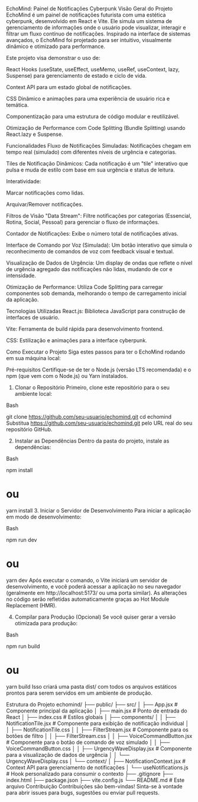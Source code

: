 EchoMind: Painel de Notificações Cyberpunk
Visão Geral do Projeto
EchoMind é um painel de notificações futurista com uma estética cyberpunk, desenvolvido em React e Vite. Ele simula um sistema de gerenciamento de informações onde o usuário pode visualizar, interagir e filtrar um fluxo contínuo de notificações. Inspirado na interface de sistemas avançados, o EchoMind foi projetado para ser intuitivo, visualmente dinâmico e otimizado para performance.

Este projeto visa demonstrar o uso de:

React Hooks (useState, useEffect, useMemo, useRef, useContext, lazy, Suspense) para gerenciamento de estado e ciclo de vida.

Context API para um estado global de notificações.

CSS Dinâmico e animações para uma experiência de usuário rica e temática.

Componentização para uma estrutura de código modular e reutilizável.

Otimização de Performance com Code Splitting (Bundle Splitting) usando React.lazy e Suspense.

Funcionalidades
Fluxo de Notificações Simuladas: Notificações chegam em tempo real (simulado) com diferentes níveis de urgência e categorias.

Tiles de Notificação Dinâmicos: Cada notificação é um "tile" interativo que pulsa e muda de estilo com base em sua urgência e status de leitura.

Interatividade:

Marcar notificações como lidas.

Arquivar/Remover notificações.

Filtros de Visão "Data Stream": Filtre notificações por categorias (Essencial, Rotina, Social, Pessoal) para gerenciar o fluxo de informações.

Contador de Notificações: Exibe o número total de notificações ativas.

Interface de Comando por Voz (Simulada): Um botão interativo que simula o reconhecimento de comandos de voz com feedback visual e textual.

Visualização de Dados de Urgência: Um display de ondas que reflete o nível de urgência agregado das notificações não lidas, mudando de cor e intensidade.

Otimização de Performance: Utiliza Code Splitting para carregar componentes sob demanda, melhorando o tempo de carregamento inicial da aplicação.

Tecnologias Utilizadas
React.js: Biblioteca JavaScript para construção de interfaces de usuário.

Vite: Ferramenta de build rápida para desenvolvimento frontend.

CSS: Estilização e animações para a interface cyberpunk.

Como Executar o Projeto
Siga estes passos para ter o EchoMind rodando em sua máquina local:

Pré-requisitos
Certifique-se de ter o Node.js (versão LTS recomendada) e o npm (que vem com o Node.js) ou Yarn instalados.

1. Clonar o Repositório
Primeiro, clone este repositório para o seu ambiente local:

Bash

git clone https://github.com/seu-usuario/echomind.git
cd echomind
Substitua https://github.com/seu-usuario/echomind.git pelo URL real do seu repositório GitHub.

2. Instalar as Dependências
Dentro da pasta do projeto, instale as dependências:

Bash

npm install
# ou
yarn install
3. Iniciar o Servidor de Desenvolvimento
Para iniciar a aplicação em modo de desenvolvimento:

Bash

npm run dev
# ou
yarn dev
Após executar o comando, o Vite iniciará um servidor de desenvolvimento, e você poderá acessar a aplicação no seu navegador (geralmente em http://localhost:5173/ ou uma porta similar). As alterações no código serão refletidas automaticamente graças ao Hot Module Replacement (HMR).

4. Compilar para Produção (Opcional)
Se você quiser gerar a versão otimizada para produção:

Bash

npm run build
# ou
yarn build
Isso criará uma pasta dist/ com todos os arquivos estáticos prontos para serem servidos em um ambiente de produção.

Estrutura do Projeto
echomind/
├── public/
├── src/
│   ├── App.jsx             # Componente principal da aplicação
│   ├── main.jsx            # Ponto de entrada do React
│   ├── index.css           # Estilos globais
│   ├── components/
│   │   ├── NotificationTile.jsx   # Componente para exibição de notificação individual
│   │   ├── NotificationTile.css
│   │   ├── FilterStream.jsx       # Componente para os botões de filtro
│   │   ├── FilterStream.css
│   │   ├── VoiceCommandButton.jsx # Componente para o botão de comando de voz simulado
│   │   ├── VoiceCommandButton.css
│   │   ├── UrgencyWaveDisplay.jsx # Componente para a visualização de dados de urgência
│   │   └── UrgencyWaveDisplay.css
│   └── context/
│       ├── NotificationContext.jsx  # Context API para gerenciamento de notificações
│       └── useNotifications.js      # Hook personalizado para consumir o contexto
├── .gitignore
├── index.html
├── package.json
├── vite.config.js
└── README.md              # Este arquivo
Contribuição
Contribuições são bem-vindas! Sinta-se à vontade para abrir issues para bugs, sugestões ou enviar pull requests.
